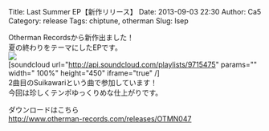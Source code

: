 Title: Last Summer EP【新作リリース】
Date: 2013-09-03 22:30
Author: Ca5
Category: release
Tags: chiptune, otherman
Slug: lsep

Otherman Recordsから新作出ました！  
夏の終わりをテーマにしたEPです。  
![](http://www.otherman-records.com/images/releases/OTMN047.jpg)  
[soundcloud url="http://api.soundcloud.com/playlists/9715475" params=""
width=" 100%" height="450" iframe="true" /]  
2曲目のSuikawariという曲で参加しています！  
今回は珍しくテンポゆっくりめな仕上がりです。

ダウンロードはこちら  
<http://www.otherman-records.com/releases/OTMN047>
